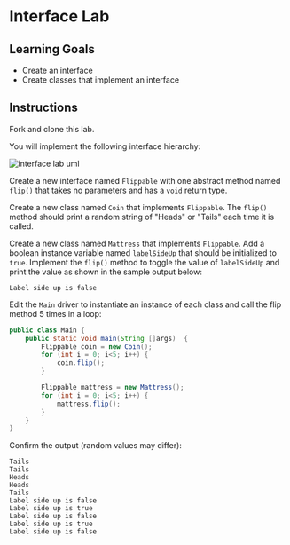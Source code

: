 # Interface Lab

## Learning Goals

- Create an interface
- Create classes that implement an interface

## Instructions

Fork and clone this lab.

You will implement the following interface hierarchy:

![interface lab uml](https://curriculum-content.s3.amazonaws.com/6677/pillars/interface_lab_uml.png)

Create a new interface named `Flippable` with one abstract method named `flip()` that
takes no parameters and has a `void` return type.

Create a new class named `Coin` that implements `Flippable`.  The `flip()` method should
print a random string of "Heads" or "Tails" each time it is called.

Create a new class named `Mattress` that implements `Flippable`. Add a boolean instance
variable named `labelSideUp` that should be initialized to `true`.  Implement the `flip()`
method to toggle the value of `labelSideUp` and print the value as shown in the sample output below:

```text
Label side up is false
```

Edit the `Main` driver to instantiate an instance of each class and call the flip method 5 times in a
loop:

```java
public class Main {
	public static void main(String []args)  {
		Flippable coin = new Coin();
		for (int i = 0; i<5; i++) {
			coin.flip();
		}

		Flippable mattress = new Mattress(); 
		for (int i = 0; i<5; i++) {
			mattress.flip();
		}
	}
}
```

Confirm the output (random values may differ):

```text
Tails
Tails
Heads
Heads
Tails
Label side up is false
Label side up is true
Label side up is false
Label side up is true
Label side up is false
```